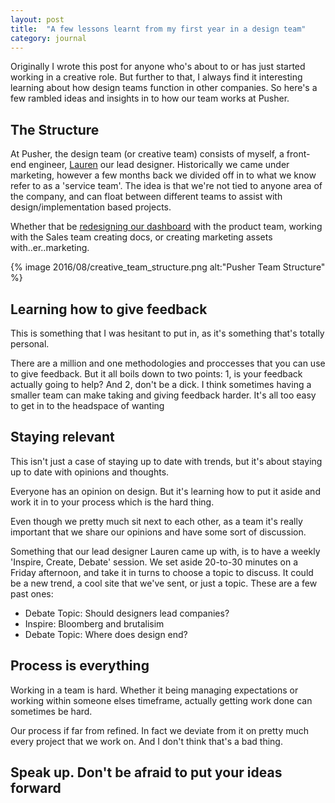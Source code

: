 ```yaml
---
layout: post
title:  "A few lessons learnt from my first year in a design team"
category: journal
---
```


Originally I wrote this post for anyone who's about to or has just started working in a creative role. But further to that, I always find it interesting learning about how design teams function in other companies. So here's a few rambled ideas and insights in to how our team works at Pusher.

## The Structure

At Pusher, the design team (or creative team) consists of myself, a front-end engineer, [Lauren](https://twitter.com/laurenmplews) our lead designer. Historically we came under marketing, however a few months back we divided off in to what we know refer to as a 'service team'. The idea is that we're not tied to anyone area of the company, and can float between different teams to assist with design/implementation based projects.

Whether that be [redesigning our dashboard](/project/pusher-dashboard/) with the product team, working with the Sales team creating docs, or creating marketing assets with..er..marketing.

{% image 2016/08/creative_team_structure.png alt:"Pusher Team Structure" %}

## Learning how to give feedback

This is something that I was hesitant to put in, as it's something that's totally personal.

There are a million and one methodologies and proccesses that you can use to give feedback. But it all boils down to two points:
1, is your feedback actually going to help?
And 2, don't be a dick. 
I think sometimes having a smaller team can make taking and giving feedback harder. It's all too easy to get in to the headspace of wanting

## Staying relevant

This isn't just a case of staying up to date with trends, but it's about staying up to date with opinions and thoughts.

Everyone has an opinion on design. But it's learning how to put it aside and work it in to your process which is the hard thing.

Even though we pretty much sit next to each other, as a team it's really important that we share our opinions and have some sort of discussion.

Something that our lead designer Lauren came up with, is to have a weekly 'Inspire, Create, Debate' session. We set aside 20-to-30 minutes on a Friday afternoon, and take it in turns to choose a topic to discuss. It could be a new trend, a cool site that we've sent, or just a topic. These are a few past ones:

* Debate Topic: Should designers lead companies?
* Inspire: Bloomberg and brutalisim
* Debate Topic: Where does design end?

## Process is everything

Working in a team is hard. Whether it being managing expectations or working within someone elses timeframe, actually getting work done can sometimes be hard.

Our process if far from refined. In fact we deviate from it on pretty much every project that we work on. And I don't think that's a bad thing. 

## Speak up. Don't be afraid to put your ideas forward

